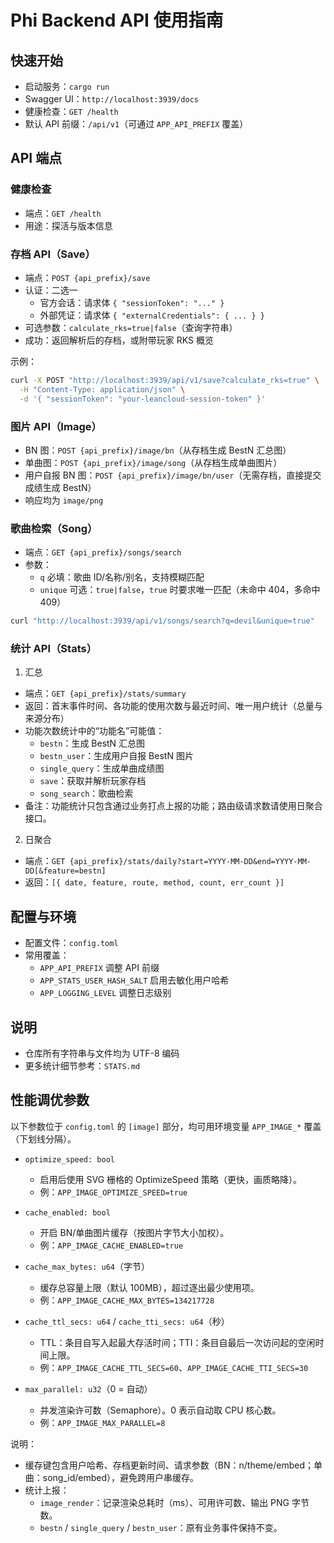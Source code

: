 # Phi Backend API 使用指南

## 快速开始
- 启动服务：`cargo run`
- Swagger UI：`http://localhost:3939/docs`
- 健康检查：`GET /health`
- 默认 API 前缀：`/api/v1`（可通过 `APP_API_PREFIX` 覆盖）

## API 端点

### 健康检查
- 端点：`GET /health`
- 用途：探活与版本信息

### 存档 API（Save）
- 端点：`POST {api_prefix}/save`
- 认证：二选一
  - 官方会话：请求体 `{ "sessionToken": "..." }`
  - 外部凭证：请求体 `{ "externalCredentials": { ... } }`
- 可选参数：`calculate_rks=true|false`（查询字符串）
- 成功：返回解析后的存档，或附带玩家 RKS 概览

示例：
```bash
curl -X POST "http://localhost:3939/api/v1/save?calculate_rks=true" \
  -H "Content-Type: application/json" \
  -d '{ "sessionToken": "your-leancloud-session-token" }'
```

### 图片 API（Image）
- BN 图：`POST {api_prefix}/image/bn`（从存档生成 BestN 汇总图）
- 单曲图：`POST {api_prefix}/image/song`（从存档生成单曲图片）
- 用户自报 BN 图：`POST {api_prefix}/image/bn/user`（无需存档，直接提交成绩生成 BestN）
- 响应均为 `image/png`

### 歌曲检索（Song）
- 端点：`GET {api_prefix}/songs/search`
- 参数：
  - `q` 必填：歌曲 ID/名称/别名，支持模糊匹配
  - `unique` 可选：`true|false`，`true` 时要求唯一匹配（未命中 404，多命中 409）
```bash
curl "http://localhost:3939/api/v1/songs/search?q=devil&unique=true"
```

### 统计 API（Stats）

1) 汇总
- 端点：`GET {api_prefix}/stats/summary`
- 返回：首末事件时间、各功能的使用次数与最近时间、唯一用户统计（总量与来源分布）
- 功能次数统计中的“功能名”可能值：
  - `bestn`：生成 BestN 汇总图
  - `bestn_user`：生成用户自报 BestN 图片
  - `single_query`：生成单曲成绩图
  - `save`：获取并解析玩家存档
  - `song_search`：歌曲检索
- 备注：功能统计只包含通过业务打点上报的功能；路由级请求数请使用日聚合接口。

2) 日聚合
- 端点：`GET {api_prefix}/stats/daily?start=YYYY-MM-DD&end=YYYY-MM-DD[&feature=bestn]`
- 返回：`[{ date, feature, route, method, count, err_count }]`

## 配置与环境
- 配置文件：`config.toml`
- 常用覆盖：
  - `APP_API_PREFIX` 调整 API 前缀
  - `APP_STATS_USER_HASH_SALT` 启用去敏化用户哈希
  - `APP_LOGGING_LEVEL` 调整日志级别

## 说明
- 仓库所有字符串与文件均为 UTF-8 编码
- 更多统计细节参考：`STATS.md`

## 性能调优参数

以下参数位于 `config.toml` 的 `[image]` 部分，均可用环境变量 `APP_IMAGE_*` 覆盖（下划线分隔）。

- `optimize_speed: bool`
  - 启用后使用 SVG 栅格的 OptimizeSpeed 策略（更快，画质略降）。
  - 例：`APP_IMAGE_OPTIMIZE_SPEED=true`

- `cache_enabled: bool`
  - 开启 BN/单曲图片缓存（按图片字节大小加权）。
  - 例：`APP_IMAGE_CACHE_ENABLED=true`

- `cache_max_bytes: u64`（字节）
  - 缓存总容量上限（默认 100MB），超过逐出最少使用项。
  - 例：`APP_IMAGE_CACHE_MAX_BYTES=134217728`

- `cache_ttl_secs: u64` / `cache_tti_secs: u64`（秒）
  - TTL：条目自写入起最大存活时间；TTI：条目自最后一次访问起的空闲时间上限。
  - 例：`APP_IMAGE_CACHE_TTL_SECS=60`、`APP_IMAGE_CACHE_TTI_SECS=30`

- `max_parallel: u32`（0 = 自动）
  - 并发渲染许可数（Semaphore）。0 表示自动取 CPU 核心数。
  - 例：`APP_IMAGE_MAX_PARALLEL=8`

说明：
- 缓存键包含用户哈希、存档更新时间、请求参数（BN：n/theme/embed；单曲：song_id/embed），避免跨用户串缓存。
- 统计上报：
  - `image_render`：记录渲染总耗时（ms）、可用许可数、输出 PNG 字节数。
  - `bestn` / `single_query` / `bestn_user`：原有业务事件保持不变。
